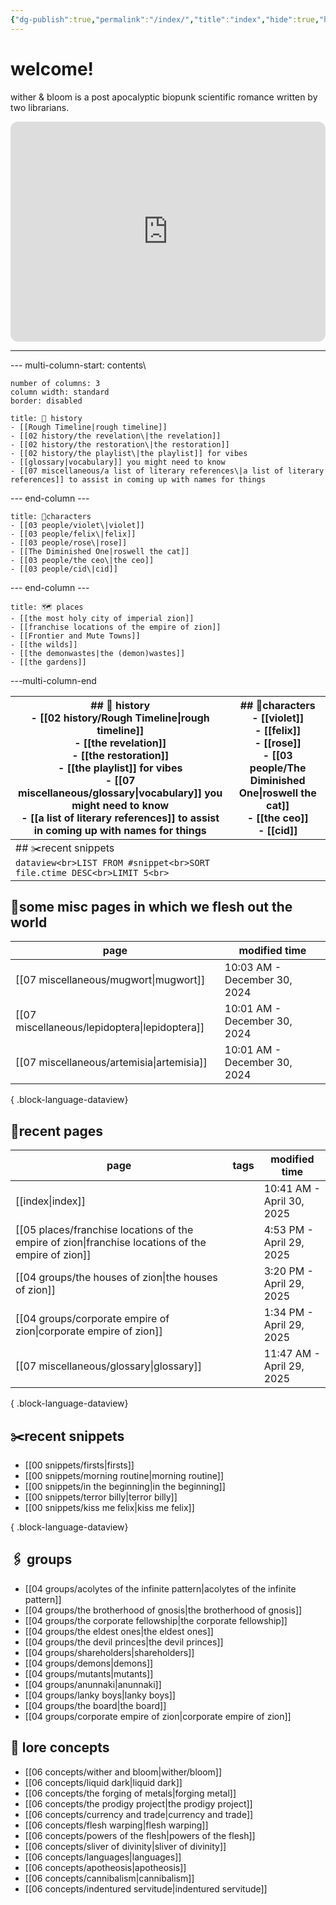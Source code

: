 ```yaml
---
{"dg-publish":true,"permalink":"/index/","title":"index","hide":true,"hideInGraph":true,"tags":["gardenEntry"],"created":"2024-08-07T09:02:57.000-05:00","updated":"2025-04-30T10:41:49.399-05:00"}
---
```


# welcome!
wither & bloom is a post apocalyptic biopunk scientific romance written by two librarians.

<iframe style="border-radius:12px" src="https://open.spotify.com/embed/playlist/0Y85LN2fvUb18sDXcLoc1m?utm_source=generator" width="100%" height="352" frameBorder="0" allowfullscreen="" allow="autoplay; clipboard-write; encrypted-media; fullscreen; picture-in-picture" loading="lazy"></iframe>

---
--- multi-column-start: contents\
```column-settings
number of columns: 3
column width: standard
border: disabled
```
```ad-history 
title: 🏰 history
- [[Rough Timeline|rough timeline]]
- [[02 history/the revelation\|the revelation]]
- [[02 history/the restoration\|the restoration]]
- [[02 history/the playlist\|the playlist]] for vibes
- [[glossary|vocabulary]] you might need to know
- [[07 miscellaneous/a list of literary references\|a list of literary references]] to assist in coming up with names for things
``` 

--- end-column ---

```ad-characters
title: 👫characters
- [[03 people/violet\|violet]]
- [[03 people/felix\|felix]]
- [[03 people/rose\|rose]]
- [[The Diminished One|roswell the cat]]
- [[03 people/the ceo\|the ceo]]
- [[03 people/cid\|cid]]
```

--- end-column ---

 ```ad-places
title: 🗺️ places
- [[the most holy city of imperial zion]]
- [[franchise locations of the empire of zion]]
- [[Frontier and Mute Towns]]
- [[the wilds]]
- [[the demonwastes|the (demon)wastes]]
- [[the gardens]]
```

---multi-column-end


| ## 🏰 history<br> - [[02 history/Rough Timeline\|rough timeline]]<br> - [[the revelation]]<br> - [[the restoration]]<br> - [[the playlist]] for vibes<br> - [[07 miscellaneous/glossary\|vocabulary]] you might need to know<br> - [[a list of literary references]] to assist in coming up with names for things | ## 👫characters<br>- [[violet]]<br>- [[felix]]<br>- [[rose]]<br>- [[03 people/The Diminished One\|roswell the cat]]<br>- [[the ceo]]<br>- [[cid]] |
| ------------------------------------------------------------------------------------------------------------------------------------------------------------------------------------------------------------------------------------------------------------------------------------- | --------------------------------------------------------------------------------------------------------------------------------------- |
| ## ✂️recent snippets<br>```dataview<br>LIST FROM #snippet<br>SORT file.ctime DESC<br>LIMIT 5<br>```<br>                                                                                                                                                                               |                                                                                                                                         |

## 📌some misc pages in which we flesh out the world
| page                                             | modified time                |
| ------------------------------------------------ | ---------------------------- |
| [[07 miscellaneous/mugwort\|mugwort]]         | 10:03 AM - December 30, 2024 |
| [[07 miscellaneous/lepidoptera\|lepidoptera]] | 10:01 AM - December 30, 2024 |
| [[07 miscellaneous/artemisia\|artemisia]]     | 10:01 AM - December 30, 2024 |

{ .block-language-dataview}

## 📌recent pages
| page                                                                                                  | tags      | modified time             |
| ----------------------------------------------------------------------------------------------------- | --------- | ------------------------- |
| [[index\|index]]                                                                                   | <ul></ul> | 10:41 AM - April 30, 2025 |
| [[05 places/franchise locations of the empire of zion\|franchise locations of the empire of zion]] | <ul></ul> | 4:53 PM - April 29, 2025  |
| [[04 groups/the houses of zion\|the houses of zion]]                                               | <ul></ul> | 3:20 PM - April 29, 2025  |
| [[04 groups/corporate empire of zion\|corporate empire of zion]]                                   | <ul></ul> | 1:34 PM - April 29, 2025  |
| [[07 miscellaneous/glossary\|glossary]]                                                            | <ul></ul> | 11:47 AM - April 29, 2025 |

{ .block-language-dataview}

## ✂️recent snippets
- [[00 snippets/firsts\|firsts]]
- [[00 snippets/morning routine\|morning routine]]
- [[00 snippets/in the beginning\|in the beginning]]
- [[00 snippets/terror billy\|terror billy]]
- [[00 snippets/kiss me felix\|kiss me felix]]

{ .block-language-dataview}
## 🖇️ groups
- [[04 groups/acolytes of the infinite pattern\|acolytes of the infinite pattern]]
- [[04 groups/the brotherhood of gnosis\|the brotherhood of gnosis]]
- [[04 groups/the corporate fellowship\|the corporate fellowship]]
- [[04 groups/the eldest ones\|the eldest ones]]
- [[04 groups/the devil princes\|the devil princes]]
- [[04 groups/shareholders\|shareholders]]
- [[04 groups/demons\|demons]]
- [[04 groups/mutants\|mutants]]
- [[04 groups/anunnaki\|anunnaki]]
- [[04 groups/lanky boys\|lanky boys]]
- [[04 groups/the board\|the board]]
- [[04 groups/corporate empire of zion\|corporate empire of zion]]
## 📖 lore concepts
- [[06 concepts/wither and bloom\|wither/bloom]]
- [[06 concepts/liquid dark\|liquid dark]]
- [[06 concepts/the forging of metals\|forging metal]]
- [[06 concepts/the prodigy project\|the prodigy project]]
- [[06 concepts/currency and trade\|currency and trade]]
- [[06 concepts/flesh warping\|flesh warping]]
- [[06 concepts/powers of the flesh\|powers of the flesh]]
- [[06 concepts/sliver of divinity\|sliver of divinity]]
- [[06 concepts/languages\|languages]]
- [[06 concepts/apotheosis\|apotheosis]]
- [[06 concepts/cannibalism\|cannibalism]]
- [[06 concepts/indentured servitude\|indentured servitude]]